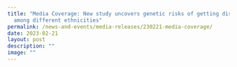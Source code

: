 ```yaml
---
title: "Media Coverage: New study uncovers genetic risks of getting disease
  among different ethnicities"
permalink: /news-and-events/media-releases/230221-media-coverage/
date: 2023-02-21
layout: post
description: ""
image: ""
---
```

